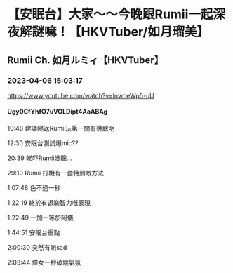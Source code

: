 # 【安眠台】大家～～今晚跟Rumii一起深夜解謎嘛！【HKVTuber/如月瑠美】

## Rumii Ch. 如月ルミィ【HKVTuber】

### 2023-04-06 15:03:17

https://www.youtube.com/watch?v=lnvmeWp5-uU

#### Ugy0CfYhfO7uVOLDipt4AaABAg

10:48 建議睇返Rumii玩第一關有幾聰明

12:30 安眠台測試爆mic??

20:39 睇吓Rumii幾聰...

29:10 Rumii 打機有一套特別嘅方法

1:07:48 色不過一秒

1:22:19 終於有返啲智力嘅表現

1:22:49 一加一等於阿儀

1:44:51 安眠台重點

2:00:30 突然有啲sad

2:03:44 條女一秒破壞氣氛

